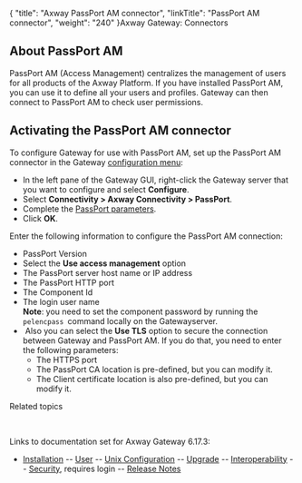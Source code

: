 {
    "title": "Axway PassPort AM connector",
    "linkTitle": "PassPort AM connector",
    "weight": "240"
}<span class="mc-variable axway_variables.Component_Long_Name variable">Axway Gateway</span>: Connectors

## About PassPort AM

PassPort AM (Access Management) centralizes the management of users for all products of the <span class="mc-variable axway_variables.Platform_or_Suite_Short_Name variable">Axway Platform</span>. If you have installed PassPort AM, you can use it to define all your users and profiles. Gateway can then connect to PassPort AM to check user permissions.

## Activating the PassPort AM connector

To configure Gateway for use with PassPort AM, set up the PassPort AM connector in the Gateway [configuration menu](../../../configuration_start_here/config_procedure#Configuring_Gateway):

-   In the left pane of the Gateway GUI, right-click the Gateway server that you want to configure and select <span style="font-weight: bold;">Configure</span>.
-   Select <span style="font-weight: bold;">Connectivity > Axway Connectivity > PassPort</span>.
-   Complete the [PassPort parameters](../../../configuration_start_here/config_connectors#olh_connectivity_passport).
-   Click <span style="font-weight: bold;">OK</span>.

Enter the following information to configure the PassPort AM connection:

-   PassPort Version
-   Select the **Use access management** option
-   The PassPort server host name or IP address
-   The PassPort HTTP port
-   The Component Id
-   The login user name  
    **Note**: you need to set the component password by running the `pelencpass `command locally on the <span class="mc-variable axway_variables.Component_Short_Name variable">Gateway</span>server.
-    Also you can select the **Use TLS** option to secure the connection between Gateway and PassPort AM. If you do that, you need to enter the following parameters:  
    -   The HTTPS port
    -   The PassPort CA location is pre-defined, but you can modify it.
    -   The Client certificate location is also pre-defined, but you can modify it.

Related topics

 

Links to documentation set for Axway Gateway <span class="mc-variable axway_variables.Release_Number variable">6.17.3</span>:

-   [Installation](#) -- [User](#) -- [Unix Configuration](#) -- [Upgrade](#) -- [Interoperability](#) -- [Security](#), requires login -- [Release Notes](#)
